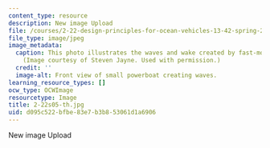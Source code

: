 ```yaml
---
content_type: resource
description: New image Upload
file: /courses/2-22-design-principles-for-ocean-vehicles-13-42-spring-2005/d095c522bfbe83e7b3b853061d1a6906_2-22s05-th.jpg
file_type: image/jpeg
image_metadata:
  caption: This photo illustrates the waves and wake created by fast-moving boats.
    (Image courtesy of Steven Jayne. Used with permission.)
  credit: ''
  image-alt: Front view of small powerboat creating waves.
learning_resource_types: []
ocw_type: OCWImage
resourcetype: Image
title: 2-22s05-th.jpg
uid: d095c522-bfbe-83e7-b3b8-53061d1a6906
---
```

New image Upload

